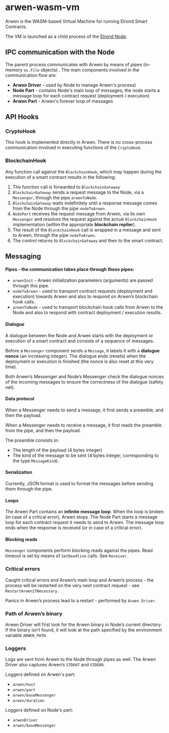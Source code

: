 # arwen-wasm-vm

Arwen is the WASM-based Virtual Machine for running Elrond Smart Contracts.

The VM is launched as a child process of the [Elrond Node](https://github.com/ElrondNetwork/elrond-go).

## IPC communication with the Node

The parent process communicates with Arwen by means of pipes (in-memory `os.File` objects)
. The main components involved in the communication flow are: 
 - **Arwen Driver** - used by Node to manage Arwen's process)
 - **Node Part** - contains Node's main loop of messages; the node starts a message loop for each contract request (deployment / execution)
 - **Arwen Part** - Arwen's forever loop of messages


## API Hooks

### CryptoHook 

This hook is implemented directly in Arwen. There is no cross-process communication involved in executing functions of the `CryptoHook`.

### BlockchainHook

Any function call against the `BlockchainHook`, which may happen during the execution of a smart contract results in the following:

 1. The function call is forwarded to `BlockchainGateway`
 1. `BlockchainGateway` sends a request message to the Node, via a `Messenger`, through the pipe `arwenToNode`.
 1. `BlockchainGateway` waits indefinitely until a response message comes from the Node through the pipe `nodeToArwen`.
 1. `NodePart` receives the request message from Arwen, via its own `Messenger` and resolves the request against the actual `BlockchainHook` implementation (within the appropriate **blockchain replier**).
 1. The result of the `BlockchainHook` call is wrapped in a message and sent to Arwen, through the pipe `nodeToArwen`.
 1. The control returns to `BlockchainGateway` and then to the smart contract.


## Messaging

#### Pipes - the communication takes place through these pipes:

 - `arwenInit` - Arwen initialization parameters (arguments) are passed through this pipe.
 - `nodeToArwen` - used to transport contract requests (deployment and execution) towards Arwen and also to respond on Arwen’s blockchain hook calls.
 - `arwenToNode` - used to transport blockchain hook calls from Arwen to the Node and also to respond with contract deployment / execution results.

#### Dialogue

A dialogue between the Node and Arwen starts with the deployment or execution of a smart contract and consists of a sequence of messages. 

Before a `Messenger` component sends a `Message`, it labels it with a **dialogue nonce** (an increasing integer). The dialogue ends (resets) when the deployment or execution is finished (the nonce is also reset at this very time).

Both Arwen’s Messenger and Node’s Messenger check the dialogue nonces of the incoming messages to ensure the correctness of the dialogue (safety net).

#### Data protocol

When a Messenger needs to send a message, it first sends a preamble, and then the payload.

When a Messenger needs to receive a message, it first reads the preamble from the pipe, and then the payload.  

The preamble consists in:

 - The length of the payload (4 bytes integer)
 - The kind of the message to be sent (4 bytes integer, corresponding to the type `MessageKind`).

#### Serialization

Currently, JSON format is used to format the messages before sending them through the pipe.

#### Loops

The Arwen Part contains an **infinite message loop**. When the loop is broken (in case of a critical error), Arwen stops. The Node Part starts a message loop for each contract request it needs to send to Arwen. The message loop ends when the response is received (or in case of a critical error).


#### Blocking reads

`Messenger` components perform blocking reads against the pipes.  Read timeout is set by means of `SetDeadline` calls. See `Receiver`.

### Critical errors

Caught critical errors end Arwen’s main loop and Arwen’s process - the process will be restarted on the very next contract request - see `RestartArwenIfNecessary`.

Panics in Arwen’s process lead to a restart - performed by `Arwen Driver`.


### Path of Arwen’s binary

Arwen Driver will first look for the Arwen binary in Node’s current directory. If the binary isn’t found, it will look at the path specified by the environment variable `ARWEN_PATH`.


### Loggers

Logs are sent from Arwen to the Node through pipes as well. The Arwen Driver also captures Arwen’s `STDOUT` and `STDERR`.

Loggers defined on Arwen's part:

 - `arwen/host` 
 - `arwen/part`
 - `arwen/baseMessenger`
 - `arwen/duration`

Loggers defined on Node's part:

 - `arwenDriver`
 - `arwen/baseMessenger`
